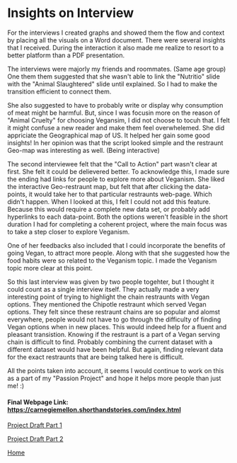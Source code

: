 # Insights on Interview

For the interviews I created graphs and showed them the flow and context by placing all the visuals on a Word document. 
There were several insights that I received. During the interaction it also made me realize to resort to a better platform than a PDF presentation.

The interviews were majorly my friends and roommates. (Same age group)
One them them suggested that she wasn't able to link the "Nutritio" slide with the "Animal Slaughtered" slide until explained. So I had to make the transition efficient to connect them.

She also suggested to have to probably write or display why consumption of meat might be harmful. But, since I was focusin more on the reason of "Animal Cruelty" for choosing Vegansim, I did not choose to tocuh that. I felt it might confuse a new reader and make them feel overwhelemed.
She did appriciate the Geographical map of US. It helped her gain some good insights!
In her opinion was that the script looked simple and the restraunt Geo-map was interesting as well. (Being interactive)


The second interviewee felt that the "Call to Action" part wasn't clear at first. She felt it could be delievered better. 
To acknowledge this, I made sure the ending had links for people to explore more about Veganism. 
She liked the interactive Geo-restraunt map, but felt that after clicking the data-points, it would take her to that particular restraunts web-page. Which didn't happen.
When I looked at this, I felt I could not add this feature. Because this would require a complete new data set, or probably add hyperlinks to each data-point. 
Both the options weren't feasible in the short duration I had for completing a coherent project, where the main focus was to take a step closer to explore Veganism.

One of her feedbacks also included that I could incorporate the benefits of going Vegan, to attract more people. Along with that she suggested how the food habits were so related to the Veganism topic.
I made the Veganism topic more clear at this point.


So this last interview was given by two people togehter, but I thought it could count as a single interview itself. 
They actually made a very interesting point of trying to highlight the chain restraunts with Vegan options. They mentioned the Chipotle restraunt which served Vegan options.
They felt since these restraunt chains are so popular and alomst everywhere, people would not have to go through the difficulty of finding Vegan options when in new places. 
This would indeed help for a fluent and pleasant transistion.
Knowing if the restraunt is a part of a Vegan serving chain is difficult to find. Probably combining the current dataset with a different dataset would have been helpful. But again, finding relevant data for the exact restraunts that are being talked here is difficult.

All the points taken into account, it seems I would continue to work on this as a part of my "Passion Project" and hope it helps more people than just me! :)

#### Final Webpage Link: https://carnegiemellon.shorthandstories.com/index.html



<a href="https://rakshandar.github.io/rrajput-portfolio/projectdraft" title="Project Draft Part 1">Project Draft Part 1</a>





<a href="https://rakshandar.github.io/rrajput-portfolio/projectdraft-2" title="Project Draft Part 2">Project Draft Part 2</a>





<a href="https://rakshandar.github.io/rrajput-portfolio/" title="Home">Home</a>
